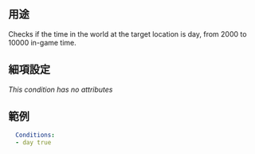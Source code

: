 ## 用途
Checks if the time in the world at the target location is day, from 2000 to 10000 in-game time.


## 細項設定
*This condition has no attributes*


## 範例
```yaml
  Conditions:
  - day true
```